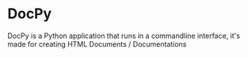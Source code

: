 # DocPy
DocPy is a Python application that runs in a commandline interface, it's made for creating HTML Documents / Documentations
